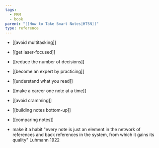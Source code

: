 ```yaml
---
tags:
  - PKM
  - book
parent: "[[How to Take Smart Notes|HTSN]]"
type: reference
---
```


- [[avoid multitasking]]
- [[get laser-focused]]
- [[reduce the number of decisions]]
- [[become an expert by practicing]]
- [[understand what you read]]
- [[make a career one note at a time]]
- [[avoid cramming]]
- [[building notes bottom-up]]
- [[comparing notes]]

- make it a habit
"every note is just an element in the network of references and back references in the system, 
from which it gains its quality" Luhmann 1922